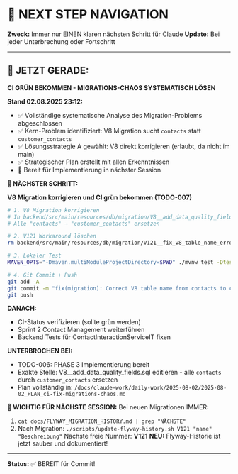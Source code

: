 # 🧭 NEXT STEP NAVIGATION

**Zweck:** Immer nur EINEN klaren nächsten Schritt für Claude
**Update:** Bei jeder Unterbrechung oder Fortschritt

---

## 🎯 JETZT GERADE: 

**CI GRÜN BEKOMMEN - MIGRATIONS-CHAOS SYSTEMATISCH LÖSEN**

**Stand 02.08.2025 23:12:**
- ✅ Vollständige systematische Analyse des Migration-Problems abgeschlossen
- ✅ Kern-Problem identifiziert: V8 Migration sucht `contacts` statt `customer_contacts`
- ✅ Lösungsstrategie A gewählt: V8 direkt korrigieren (erlaubt, da nicht im main)
- ✅ Strategischer Plan erstellt mit allen Erkenntnissen
- 🔄 Bereit für Implementierung in nächster Session

**🚀 NÄCHSTER SCHRITT:**

**V8 Migration korrigieren und CI grün bekommen (TODO-007)**

```bash
# 1. V8 Migration korrigieren
# In backend/src/main/resources/db/migration/V8__add_data_quality_fields.sql:
# Alle "contacts" → "customer_contacts" ersetzen

# 2. V121 Workaround löschen
rm backend/src/main/resources/db/migration/V121__fix_v8_table_name_error.sql

# 3. Lokaler Test
MAVEN_OPTS="-Dmaven.multiModuleProjectDirectory=$PWD" ./mvnw test -Dtest=PingResourceTest -q

# 4. Git Commit + Push
git add -A
git commit -m "fix(migration): Correct V8 table name from contacts to customer_contacts"
git push
```

**DANACH:**
- CI-Status verifizieren (sollte grün werden)
- Sprint 2 Contact Management weiterführen
- Backend Tests für ContactInteractionServiceIT fixen

**UNTERBROCHEN BEI:**
- TODO-006: PHASE 3 Implementierung bereit
- Exakte Stelle: V8__add_data_quality_fields.sql editieren - alle `contacts` durch `customer_contacts` ersetzen
- Plan vollständig in: `/docs/claude-work/daily-work/2025-08-02/2025-08-02_PLAN_ci-fix-migrations-chaos.md`

**🚨 WICHTIG FÜR NÄCHSTE SESSION:**
Bei neuen Migrationen IMMER:
1. `cat docs/FLYWAY_MIGRATION_HISTORY.md | grep "NÄCHSTE"`
2. Nach Migration: `./scripts/update-flyway-history.sh V121 "name" "Beschreibung"`
Nächste freie Nummer: **V121**
**NEU:** Flyway-Historie ist jetzt sauber und dokumentiert!

---

**Status:** ✅ BEREIT für Commit!